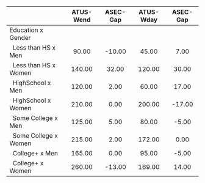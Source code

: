 
|                      |    ATUS-Wend |     ASEC-Gap |    ATUS-Wday |     ASEC-Gap |
| -------------------- | :----------: | :----------: | :----------: | :----------: |
| Education x Gender   |              |              |              |              |
| &nbsp;&nbsp;Less than HS x Men |        90.00 |       -10.00 |        45.00 |         7.00 |
| &nbsp;&nbsp;Less than HS x Women |       140.00 |        32.00 |       120.00 |        30.00 |
| &nbsp;&nbsp;HighSchool x Men |       120.00 |         2.00 |        60.00 |        17.00 |
| &nbsp;&nbsp;HighSchool x Women |       210.00 |         0.00 |       200.00 |       -17.00 |
| &nbsp;&nbsp;Some College x Men |       125.00 |         5.00 |        80.00 |        -5.00 |
| &nbsp;&nbsp;Some College x Women |       215.00 |         2.00 |       172.00 |         0.00 |
| &nbsp;&nbsp;College+ x Men |       165.00 |         0.00 |        95.00 |        -5.00 |
| &nbsp;&nbsp;College+ x Women |       260.00 |       -13.00 |       169.00 |        14.00 |


